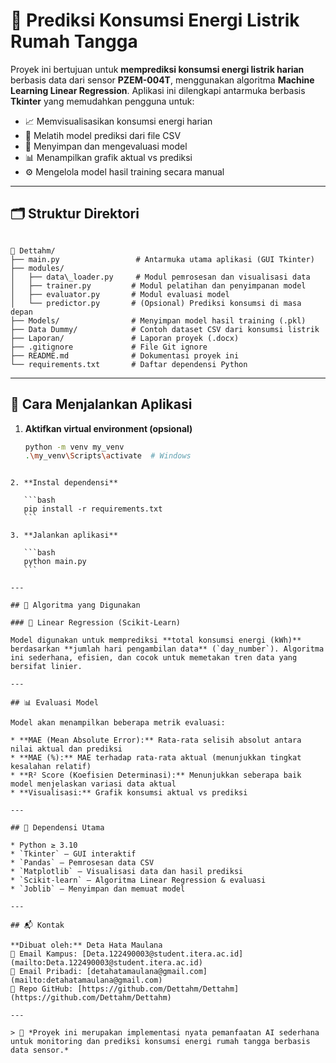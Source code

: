 # 🔌 Prediksi Konsumsi Energi Listrik Rumah Tangga

Proyek ini bertujuan untuk **memprediksi konsumsi energi listrik harian** berbasis data dari sensor **PZEM-004T**, menggunakan algoritma **Machine Learning Linear Regression**. Aplikasi ini dilengkapi antarmuka berbasis **Tkinter** yang memudahkan pengguna untuk:

- 📈 Memvisualisasikan konsumsi energi harian
- 🧠 Melatih model prediksi dari file CSV
- 💾 Menyimpan dan mengevaluasi model
- 📊 Menampilkan grafik aktual vs prediksi
- ⚙️ Mengelola model hasil training secara manual

---

## 🗂️ Struktur Direktori

```

📁 Dettahm/
├── main.py                 # Antarmuka utama aplikasi (GUI Tkinter)
├── modules/
│   ├── data\_loader.py     # Modul pemrosesan dan visualisasi data
│   ├── trainer.py         # Modul pelatihan dan penyimpanan model
│   ├── evaluator.py       # Modul evaluasi model
│   └── predictor.py       # (Opsional) Prediksi konsumsi di masa depan
├── Models/                # Menyimpan model hasil training (.pkl)
├── Data Dummy/            # Contoh dataset CSV dari konsumsi listrik
├── Laporan/               # Laporan proyek (.docx)
├── .gitignore             # File Git ignore
├── README.md              # Dokumentasi proyek ini
└── requirements.txt       # Daftar dependensi Python

````

---

## 🚀 Cara Menjalankan Aplikasi

1. **Aktifkan virtual environment (opsional)**
   ```bash
   python -m venv my_venv
   .\my_venv\Scripts\activate  # Windows
````

2. **Instal dependensi**

   ```bash
   pip install -r requirements.txt
   ```

3. **Jalankan aplikasi**

   ```bash
   python main.py
   ```

---

## 🧠 Algoritma yang Digunakan

### 🔹 Linear Regression (Scikit-Learn)

Model digunakan untuk memprediksi **total konsumsi energi (kWh)** berdasarkan **jumlah hari pengambilan data** (`day_number`). Algoritma ini sederhana, efisien, dan cocok untuk memetakan tren data yang bersifat linier.

---

## 📊 Evaluasi Model

Model akan menampilkan beberapa metrik evaluasi:

* **MAE (Mean Absolute Error):** Rata-rata selisih absolut antara nilai aktual dan prediksi
* **MAE (%):** MAE terhadap rata-rata aktual (menunjukkan tingkat kesalahan relatif)
* **R² Score (Koefisien Determinasi):** Menunjukkan seberapa baik model menjelaskan variasi data aktual
* **Visualisasi:** Grafik konsumsi aktual vs prediksi

---

## 🧰 Dependensi Utama

* Python ≥ 3.10
* `Tkinter` — GUI interaktif
* `Pandas` — Pemrosesan data CSV
* `Matplotlib` — Visualisasi data dan hasil prediksi
* `Scikit-learn` — Algoritma Linear Regression & evaluasi
* `Joblib` — Menyimpan dan memuat model

---

## 📬 Kontak

**Dibuat oleh:** Deta Hata Maulana
📧 Email Kampus: [Deta.122490003@student.itera.ac.id](mailto:Deta.122490003@student.itera.ac.id)
📧 Email Pribadi: [detahatamaulana@gmail.com](mailto:detahatamaulana@gmail.com)
🔗 Repo GitHub: [https://github.com/Dettahm/Dettahm](https://github.com/Dettahm/Dettahm)

---

> 📌 *Proyek ini merupakan implementasi nyata pemanfaatan AI sederhana untuk monitoring dan prediksi konsumsi energi rumah tangga berbasis data sensor.*
